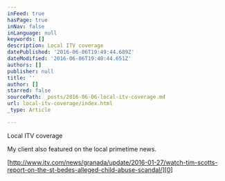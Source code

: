 ```yaml
---
inFeed: true
hasPage: true
inNav: false
inLanguage: null
keywords: []
description: Local ITV coverage
datePublished: '2016-06-06T19:49:44.689Z'
dateModified: '2016-06-06T19:48:44.651Z'
authors: []
publisher: null
title: ''
author: []
starred: false
sourcePath: _posts/2016-06-06-local-itv-coverage.md
url: local-itv-coverage/index.html
_type: Article

---
```

Local ITV coverage

My client also featured on the local primetime news.

[][0]

[http://www.itv.com/news/granada/update/2016-01-27/watch-tim-scotts-report-on-the-st-bedes-alleged-child-abuse-scandal/][0]

[0]: http://www.itv.com/news/granada/update/2016-01-27/watch-tim-scotts-report-on-the-st-bedes-alleged-child-abuse-scandal/